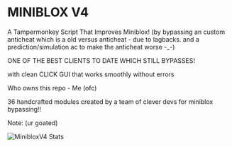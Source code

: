 # MINIBLOX V4
A Tampermonkey Script That Improves Miniblox! (by bypassing an custom anticheat which is a old versus anticheat - due to lagbacks. and a prediction/simulation ac to make the anticheat worse -_-)

ONE OF THE BEST CLIENTS TO DATE WHICH STILL BYPASSES!

with clean CLICK GUI that works smoothly without errors

Who owns this repo - Me (ofc)

36 handcrafted modules created by a team of clever devs for miniblox bypassing!!


Note: (ur goated)

![MinibloxV4 Stats](https://gitmystat.vercel.app/repo?theme=dino&username=ModuleMaster64&repo=MinibloxV4)